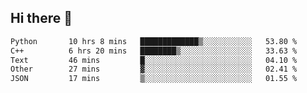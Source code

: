 ## Hi there 👋

<!--
**whirlun/whirlun** is a ✨ _special_ ✨ repository because its `README.md` (this file) appears on your GitHub profile.

Here are some ideas to get you started:

- 🔭 I’m currently working on ...
- 🌱 I’m currently learning ...
- 👯 I’m looking to collaborate on ...
- 🤔 I’m looking for help with ...
- 💬 Ask me about ...
- 📫 How to reach me: ...
- 😄 Pronouns: ...
- ⚡ Fun fact: ...
-->
<!--START_SECTION:waka-->

```txt
Python       10 hrs 8 mins   █████████████▒░░░░░░░░░░░   53.80 %
C++          6 hrs 20 mins   ████████▒░░░░░░░░░░░░░░░░   33.63 %
Text         46 mins         █░░░░░░░░░░░░░░░░░░░░░░░░   04.10 %
Other        27 mins         ▓░░░░░░░░░░░░░░░░░░░░░░░░   02.41 %
JSON         17 mins         ▒░░░░░░░░░░░░░░░░░░░░░░░░   01.55 %
```

<!--END_SECTION:waka-->
